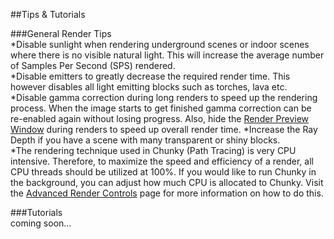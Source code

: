 ##Tips & Tutorials 

###General Render Tips  
*Disable sunlight when rendering underground scenes or indoor scenes where there is no visible natural light. This will increase the average number of Samples Per Second (SPS) rendered.  
*Disable emitters to greatly decrease the required render time. This however disables all light emitting blocks such as torches, lava etc.  
*Disable gamma correction during long renders to speed up the rendering process. When the image starts to get finished gamma correction can be re-enabled again without losing progress.  Also, hide the [Render Preview Window][1] during renders to speed up overall render time.
*Increase the Ray Depth if you have a scene with many transparent or shiny blocks.  
*The rendering technique used in Chunky (Path Tracing) is very CPU intensive. Therefore, to maximize the speed and efficiency of a render, all CPU threads should be utilized at 100%. If you would like to run Chunky in the background, you can adjust how much CPU is allocated to Chunky. Visit the [Advanced Render Controls][0] page for more information on how to do this.  

###Tutorials  
coming soon...


[0]:render_controls_advanced.html
[1]:render_preview.html